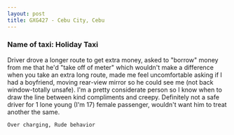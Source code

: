 ```yaml
---
layout: post
title: GXG427 - Cebu City, Cebu
---
```


### Name of taxi: Holiday Taxi

Driver drove a longer route to get extra money, asked to "borrow" money from me that he'd "take off of meter" which wouldn't make a difference when you take an extra long route, made me feel uncomfortable asking if I had a boyfriend, moving rear-view mirror so he could see me (not back window-totally unsafe). I'm a pretty considerate person so I know when to draw the line between kind compliments and creepy. Definitely not a safe driver for 1 lone young (I'm 17) female passenger, wouldn't want him to treat another the same.

```Over charging, Rude behavior```

